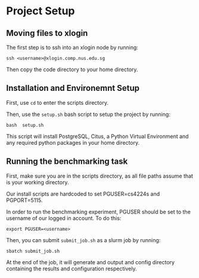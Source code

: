 # Project Setup
## Moving files to xlogin
The first step is to ssh into an xlogin node by running:
```
ssh <username>@xlogin.comp.nus.edu.sg
```

Then copy the code directory to your home directory.

## Installation and Environemnt Setup
First, use `cd` to enter the scripts directory.

Then, use the `setup.sh` bash script to setup the project by running:
```
bash  setup.sh
```
This script will install PostgreSQL, Citus, a Python Virtual Environment and any required python packages in your home directory.

## Running the benchmarking task
First, make sure you are in the scripts directory, as all file paths assume that is your working directory.

Our install scripts are hardcoded to set PGUSER=cs4224s and PGPORT=5115.

In order to run the benchmarking experiment, PGUSER should be set to the username of our logged in account. To do this:
```
export PGUSER=<username>
```

Then, you can submit `submit_job.sh` as a slurm job by running:
```
sbatch submit_job.sh
```

At the end of the job, it will generate and output and config directory containing the results and configuration respectively.